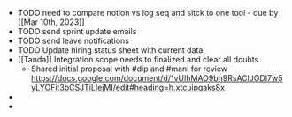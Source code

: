- TODO  need to compare notion vs log seq and sitck to one tool - due by [[Mar 10th, 2023]]
- TODO  send sprint update emails
- TODO send leave notifications
- TODO Update hiring status sheet with current data
- [[Tanda]] Integration scope needs to finalized and clear all doubts
	- Shared initial proposal with #dip and #mani for review https://docs.google.com/document/d/1vUIhMAO9bh9RsAClJODI7w5yLYOFit3bCSJTiLIejMI/edit#heading=h.xtcuipqaks8x
-
-